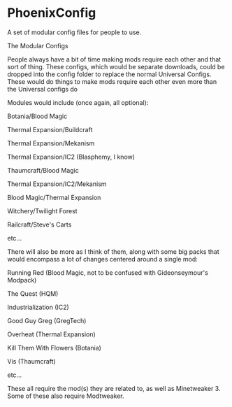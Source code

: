 PhoenixConfig
=============

A set of modular config files for people to use.

The Modular Configs


People always have a bit of time making mods require each other and that sort of thing. These configs, which would be separate downloads, could be dropped into the config folder to replace the normal Universal Configs. These would do things to make mods require each other even more than the Universal configs do


Modules would include (once again, all optional):

Botania/Blood Magic

Thermal Expansion/Buildcraft

Thermal Expansion/Mekanism

Thermal Expansion/IC2 (Blasphemy, I know)

Thaumcraft/Blood Magic

Thermal Expansion/IC2/Mekanism

Blood Magic/Thermal Expansion

Witchery/Twilight Forest

Railcraft/Steve's Carts

etc...



There will also be more as I think of them, along with some big packs that would encompass a lot of changes centered around a single mod:

Running Red (Blood Magic, not to be confused with Gideonseymour's Modpack)

The Quest (HQM)

Industrialization (IC2)

Good Guy Greg (GregTech)

Overheat (Thermal Expansion)

Kill Them With Flowers (Botania)

Vis (Thaumcraft)

etc...


These all require the mod(s) they are related to, as well as Minetweaker 3. Some of these also require Modtweaker.
